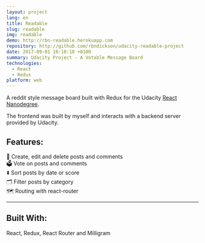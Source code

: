 ```yaml
---
layout: project
lang: en
title: Readable
slug: readable
img: readable
demo: http://rbn-readable.herokuapp.com
repository: http://github.com/rbndickson/udacity-readable-project
date: 2017-09-01 10:10:10 +0100
summary: Udacity Project - A Votable Message Board
technologies:
  - React
  - Redux
platform: web
---
```

A reddit style message board built with Redux for the Udacity [React Nanodegree](https://www.udacity.com/course/react-nanodegree--nd019).

The frontend was built by myself and interacts with a backend server provided by Udacity.

## Features:

📝 Create, edit and delete posts and comments  
🗳 Vote on posts and comments  
⬇️ Sort posts by date or score  
🗂 Filter posts by category  
🗺 Routing with react-router  

---

## Built With:

React, Redux, React Router and Milligram

